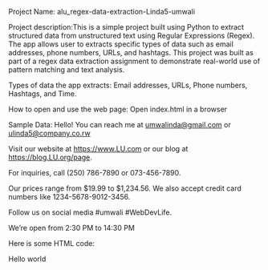 Project Name: alu_regex-data-extraction-Linda5-umwali

Project description:This is a simple project built using Python to extract structured data from unstructured text using Regular Expressions (Regex).
The app allows user to extracts specific types of data such as email addresses, phone numbers, URLs, and hashtags.
This project was built as part of a regex data extraction assignment to demonstrate real-world use of pattern matching and text analysis.

Types of data the app extracts: Email addresses, URLs, Phone numbers, Hashtags, and Time.

How to open and use the web page: Open index.html in a browser

Sample Data:
Hello! You can reach me at umwalinda@gmail.com or ulinda5@company.co.rw

Visit our website at https://www.LU.com or our blog at https://blog.LU.org/page.

For inquiries, call (250) 786-7890 or 073-456-7890.

Our prices range from $19.99 to $1,234.56. We also accept credit card numbers like 1234-5678-9012-3456.

Follow us on social media #umwali #WebDevLife.

We’re open from 2:30 PM to 14:30 PM

Here is some HTML code: <div class="container"><p>Hello world</p></div>

